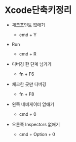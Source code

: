 # Xcode단축키정리

* 체크포인트 없애기
    - cmd + Y

* Run
    - cmd + R

* 디버깅 한 단계 넘기기
    - fn + F6

* 체크한 곳만 디버깅
    - fn + F8

* 왼쪽 네비게이터 없애기 
    - cmd + 0

* 오른쪽 Inspectors 없애기
    - cmd + Option + 0
